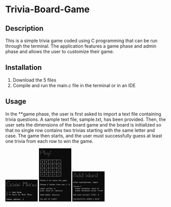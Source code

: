 # Trivia-Board-Game

## Description

This is a simple trivia game coded using C programming that can be run through the terminal. The application features a game phase and admin phase and allows the user to customize their game.

## Installation

1. Download the 5 files
2. Compile and run the main.c file in the terminal or in an IDE

## Usage

In the **game phase, the user is first asked to import a text file containing trivia questions. A sample text file, sample.txt, has been provided. Then, the user sets the dimensions of the board game and the board is initialized so that no single row contains two trivias starting with the same letter and case. The game then starts, and the user must successfully guess at least one trivia from each row to win the game.

<img alt="Game Menu" src="https://github.com/KirstenTan/Trivia-Board-Game/blob/main/images/Game%20Menu.png" width="20%">
<img alt="Play Game" src="https://github.com/KirstenTan/Trivia-Board-Game/blob/main/images/Play%20Game.png" width="20%>

In the admin phase, the user is presented with a menu containing the following options: Add Word, Add Trivia, Modify Entry, Delete Word, Delete Clue, View Words, View Clues, Export, and Import. This allows the user to modify the list of trivia included in the game, save the current list of trivia, and load a previously saved list of trivia.

<img alt="Admin Menu" src="https://github.com/KirstenTan/Trivia-Board-Game/blob/main/images/Admin%20Menu.png" width="20%">
<img alt="Add Word" src=https://github.com/KirstenTan/Trivia-Board-Game/blob/main/images/Add%20Word.png" width="20%">
